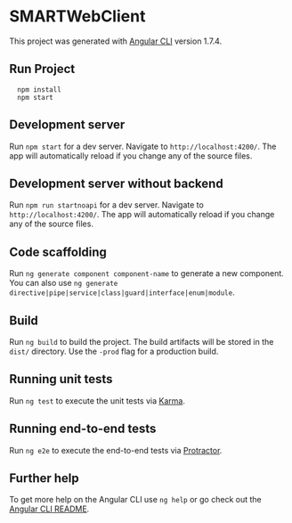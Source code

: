 # SMARTWebClient

This project was generated with [Angular CLI](https://github.com/angular/angular-cli) version 1.7.4.

## Run Project
```
  npm install
  npm start
```
## Development server

Run `npm start` for a dev server. Navigate to `http://localhost:4200/`. The app will automatically reload if you change any of the source files.

## Development server without backend

Run `npm run startnoapi` for a dev server. Navigate to `http://localhost:4200/`. The app will automatically reload if you change any of the source files.

## Code scaffolding

Run `ng generate component component-name` to generate a new component. You can also use `ng generate directive|pipe|service|class|guard|interface|enum|module`.

## Build

Run `ng build` to build the project. The build artifacts will be stored in the `dist/` directory. Use the `-prod` flag for a production build.

## Running unit tests

Run `ng test` to execute the unit tests via [Karma](https://karma-runner.github.io).

## Running end-to-end tests

Run `ng e2e` to execute the end-to-end tests via [Protractor](http://www.protractortest.org/).

## Further help

To get more help on the Angular CLI use `ng help` or go check out the [Angular CLI README](https://github.com/angular/angular-cli/blob/master/README.md).
